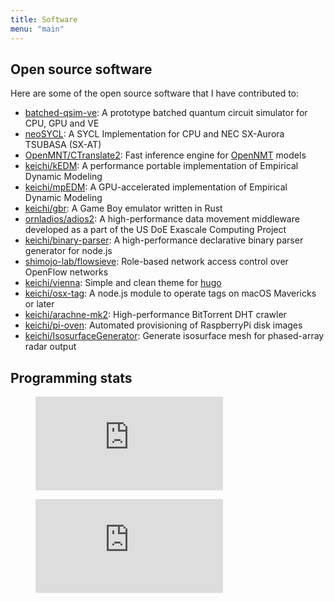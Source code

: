 ```yaml
---
title: Software
menu: "main"
---
```


## Open source software

Here are some of the open source software that I have contributed to:

- [batched-qsim-ve](https://github.com/keichi/batched-qsim-ve):
  A prototype batched quantum circuit simulator for CPU, GPU and VE
- [neoSYCL](https://github.com/Tohoku-University-Takizawa-Lab/neoSYCL):
  A SYCL Implementation for CPU and NEC SX-Aurora TSUBASA (SX-AT)
- [OpenMNT/CTranslate2](https://github.com/OpenNMT/CTranslate2): Fast
  inference engine for [OpenNMT](https://opennmt.net/) models
- [keichi/kEDM](https://github.com/keichi/kEDM): A performance portable
  implementation of Empirical Dynamic Modeling
- [keichi/mpEDM](https://github.com/keichi/mpEDM): A GPU-accelerated implementation
  of Empirical Dynamic Modeling
- [keichi/gbr](https://github.com/keichi/gbr): A Game Boy emulator written in Rust
- [ornladios/adios2](https://github.com/ornladios/ADIOS2): A high-performance data
    movement middleware developed as a part of the US DoE Exascale Computing
    Project
- [keichi/binary-parser](https://github.com/keichi/binary-parser): A high-performance
  declarative binary parser generator for node.js
- [shimojo-lab/flowsieve](https://github.com/shimojo-lab/flowsieve): Role-based network
  access control over OpenFlow networks
- [keichi/vienna](https://github.com/keichi/vienna): Simple and clean theme for
  [hugo](https://gohugo.io/)
- [keichi/osx-tag](https://github.com/keichi/osx-tag): A node.js module to operate
  tags on macOS Mavericks or later
- [keichi/arachne-mk2](https://github.com/keichi/arachne-mk2): High-performance
  BitTorrent DHT crawler
- [keichi/pi-oven](https://github.com/keichi/pi-oven): Automated provisioning of
  RaspberryPi disk images
- [keichi/IsosurfaceGenerator](https://github.com/keichi/IsosurfaceGenerator):
  Generate isosurface mesh for phased-array radar output


## Programming stats

<figure><embed src="https://wakatime.com/share/@keichi/33b30843-bc2a-4588-be52-43539fd82a2d.svg"></embed></figure>

<figure><embed src="https://wakatime.com/share/@keichi/3e01f0d5-8c0f-45e9-be89-441d6c51eee2.svg"></embed></figure>
